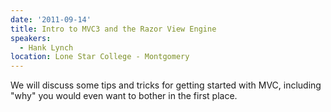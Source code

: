 ```yaml
---
date: '2011-09-14'
title: Intro to MVC3 and the Razor View Engine
speakers:
  - Hank Lynch
location: Lone Star College - Montgomery
---
```

We will discuss some tips and tricks for getting started with MVC,
including "why" you would even&nbsp;want to bother in the first place.